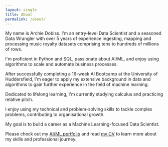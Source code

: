 ```yaml
---
layout: single
title: About
permalink: /about/
---
```


My name is Archie Dobiss. I'm an entry-level Data Scientist and a seasoned Data Wrangler with over 5 years of experience ingesting, mapping and processing music royalty datasets comprising tens to hundreds of millions of rows.

I'm proficient in Python and SQL, passionate about AI/ML, and enjoy using algorithms to scale and automate business processes.

After successfully completing a 16-week AI Bootcamp at the University of Huddersfield, I'm eager to apply my extensive background in data and algorithms to gain further experience in the field of machine learning.

Dedicated to lifelong learning, I'm currently studying calculus and practicing relative pitch.

I enjoy using my technical and problem-solving skills to tackle complex problems, contributing to organisational growth.

My goal is to build a career as a Machine Learning-focused Data Scientist. 

Please check out my [AI/ML portfolio](/projects) and read [my CV](/assets/archie-dobiss-cv.pdf) to learn more about my skills and professional journey.